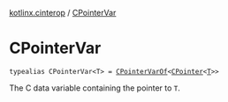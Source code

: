 [kotlinx.cinterop](index.md) / [CPointerVar](./-c-pointer-var.md)

# CPointerVar

`typealias CPointerVar<T> = `[`CPointerVarOf`](-c-pointer-var-of/index.md)`<`[`CPointer`](-c-pointer/index.md)`<`[`T`](-c-pointer-var.md#T)`>>`

The C data variable containing the pointer to `T`.


